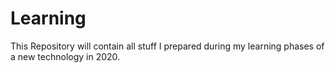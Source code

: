 # Learning
This Repository will contain all stuff I prepared during my learning phases of a new technology in 2020.
